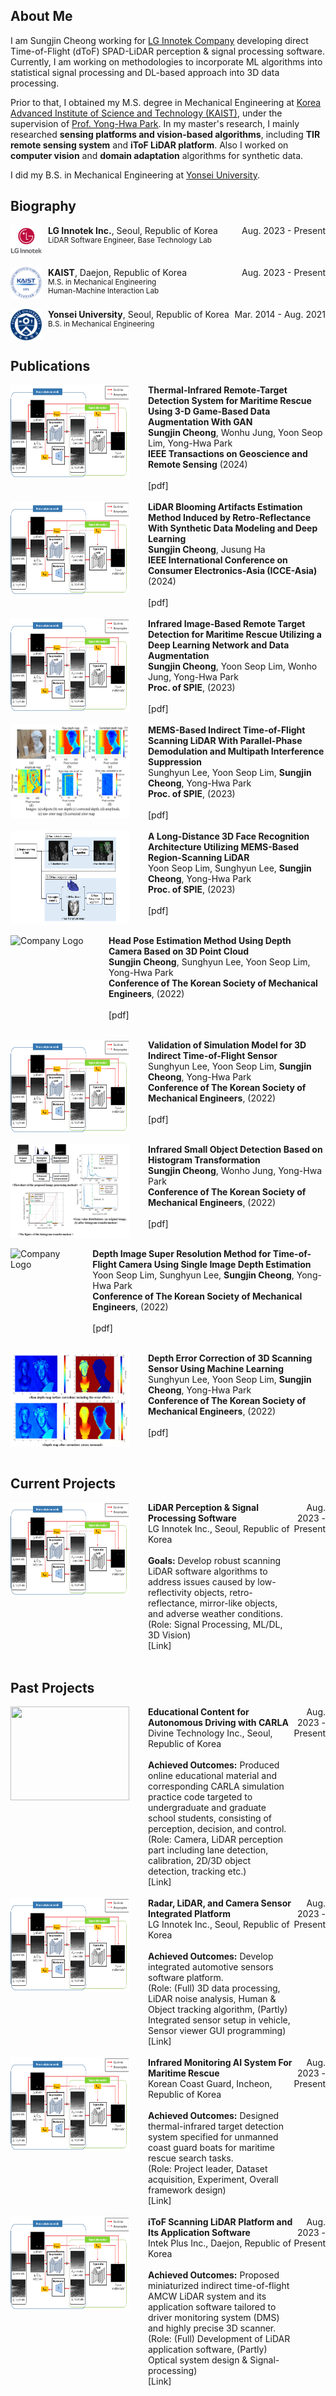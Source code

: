 
About Me
----
I am Sungjin Cheong working for [LG Innotek Company](https://www.lginnotek.com/main/main.do?locale=en) developing direct Time-of-Flight (dToF) SPAD-LiDAR perception & signal processing software. Currently, I am working on methodologies to incorporate ML algorithms into statistical signal processing and DL-based approach into 3D data processing.


Prior to that, I obtained my M.S. degree in Mechanical Engineering at [Korea Advanced Institute of Science and Technology (KAIST)](https://me.kaist.ac.kr/eng/main/main.html), under the supervision of [Prof. Yong-Hwa Park](https://scholar.google.com/citations?user=LtZKH8wAAAAJ&hl=ko). In my master's research, I mainly researched **sensing platforms and vision-based algorithms**, including **TIR remote sensing system** and **iToF LiDAR platform**. Also I worked on **computer vision** and **domain adaptation** algorithms for synthetic data. 


I did my B.S. in Mechanical Engineering at [Yonsei University](https://me.yonsei.ac.kr/me_en/index.do).

Biography
------



<div style="display: flex; align-items: top;">
    <img src="../images/LGInnotek_logo.png" alt="Company Logo" style="width: 50px; height: 50px; margin-right: 10px;">
    <div style="flex-grow: 1;">
        <strong>LG Innotek Inc.</strong>, Seoul, Republic of Korea
        <span style="font-size: smaller; display: block;">LiDAR Software Engineer, Base Technology Lab</span>
    </div>
    <div>
        <span>Aug. 2023 - Present</span>
    </div>
</div>
<br>

<div style="display: flex; align-items: top;">
    <img src="../images/kaist.png" alt="Company Logo" style="width: 50px; height: 50px; margin-right: 10px;">
    <div style="flex-grow: 1;">
        <strong>KAIST</strong>, Daejon, Republic of Korea
        <span style="font-size: smaller; display: block;">M.S. in Mechanical Engineering</span>
        <span style="font-size: smaller; display: block;">
            <a href="https://human.kaist.ac.kr/" target="_blank" style="text-decoration: none;">Human-Machine Interaction Lab</a>
        </span>
    </div>
    <div>
        <span>Aug. 2023 - Present</span>
    </div>
</div>
<br>

<div style="display: flex; align-items: top;">
    <img src="../images/yonsei.png" alt="Company Logo" style="width: 50px; height: 50px; margin-right: 10px;">
    <div style="flex-grow: 1;">
        <strong>Yonsei University</strong>, Seoul, Republic of Korea
        <span style="font-size: smaller; display: block;">B.S. in Mechanical Engineering</span>
    </div>
    <div>
        <span>Mar. 2014 - Aug. 2021</span>
    </div>
</div>



Publications
------
<div style="display: flex; align-items: top;">
    <img src="../images/trrs1.png" alt="Company Logo" style="width: 190px; height: 150px; margin-right: 30px;">
    <div style="flex-grow: 1;">
        <strong>Thermal-Infrared Remote-Target Detection System for Maritime Rescue Using  3-D Game-Based Data Augmentation With GAN
        </strong>
        <br>
        <strong>Sungjin Cheong</strong>, Wonhu Jung, Yoon Seop Lim, Yong-Hwa Park
        <br>
        <strong>IEEE Transactions on Geoscience and Remote Sensing</strong> (2024)
        <br>
        <br>
        <a href="https://human.kaist.ac.kr/" target="_blank" style="text-decoration: none;">[pdf]</a>
    </div>
</div>
<br>

<div style="display: flex; align-items: top;">
    <img src="../images/trrs1.png" alt="To be updated" style="width: 190px; height: 150px; margin-right: 30px;">
    <div style="flex-grow: 1;">
        <strong>LiDAR Blooming Artifacts Estimation Method Induced by Retro-Reflectance With Synthetic Data Modeling and Deep Learning</strong>
        <br>
        <strong>Sungjin Cheong</strong>, Jusung Ha
        <br>
        <strong>IEEE International Conference on Consumer Electronics-Asia (ICCE-Asia)</strong> (2024)
        <br>
        <br>
        <a href="https://human.kaist.ac.kr/" target="_blank" style="text-decoration: none;">[pdf]</a>
    </div>
</div>
<br>
<div style="display: flex; align-items: top;">
    <img src="../images/trrs1.png" alt="Company Logo" style="width: 190px; height: 150px; margin-right: 30px;">
    <div style="flex-grow: 1;">
        <strong>Infrared Image-Based Remote Target Detection for Maritime Rescue Utilizing a Deep Learning Network and Data Augmentation
        </strong>
        <br>
        <strong>Sungjin Cheong</strong>, Yoon Seop Lim, Wonho Jung, Yong-Hwa Park
        <br>
        <strong>Proc. of SPIE</strong>, (2023)
        <br>
        <br>
        <a href="https://human.kaist.ac.kr/" target="_blank" style="text-decoration: none;">[pdf]</a>
    </div>
</div>
<br>
<div style="display: flex; align-items: top;">
    <img src="../images/mpi.png" alt="Company Logo" style="width: 190px; height: 150px; margin-right: 30px;">
    <div style="flex-grow: 1;">
        <strong>MEMS-Based Indirect Time-of-Flight Scanning LiDAR With Parallel-Phase Demodulation and Multipath Interference Suppression
        </strong>
        <br>
        Sunghyun Lee, Yoon Seop Lim, <strong>Sungjin Cheong</strong>, Yong-Hwa Park
        <br>
        <strong>Proc. of SPIE</strong>, (2023)
        <br>
        <br>
        <a href="https://human.kaist.ac.kr/" target="_blank" style="text-decoration: none;">[pdf]</a>
    </div>
</div>
<br>
<div style="display: flex; align-items: top;">
    <img src="../images/fr.png" alt="Company Logo" style="width: 190px; height: 150px; margin-right: 30px;">
    <div style="flex-grow: 1;">
        <strong>A Long-Distance 3D Face Recognition Architecture Utilizing MEMS-Based Region-Scanning LiDAR
        </strong>
        <br>
         Yoon Seop Lim, Sunghyun Lee, <strong>Sungjin Cheong</strong>, Yong-Hwa Park
        <br>
        <strong>Proc. of SPIE</strong>, (2023)
        <br>
        <br>
        <a href="https://human.kaist.ac.kr/" target="_blank" style="text-decoration: none;">[pdf]</a>
    </div>
</div>
<br>
<div style="display: flex; align-items: top;">
    <img src="../images/head_pose.gif" alt="Company Logo" style="width: 190px; height: 150px; margin-right: 30px;">
    <div style="flex-grow: 1;">
        <strong>Head Pose Estimation Method Using Depth Camera Based on 3D Point Cloud
        </strong>
        <br>
        <strong>Sungjin Cheong</strong>,  Sunghyun Lee, Yoon Seop Lim, Yong-Hwa Park
        <br>
        <strong>Conference of The Korean Society of Mechanical Engineers</strong>, (2022)
        <br>
        <br>
        <a href="https://human.kaist.ac.kr/" target="_blank" style="text-decoration: none;">[pdf]</a>
    </div>
</div>
<br>
<div style="display: flex; align-items: top;">
    <img src="../images/trrs1.png" alt="Company Logo" style="width: 190px; height: 150px; margin-right: 30px;">
    <div style="flex-grow: 1;">
        <strong>Validation of Simulation Model for 3D Indirect Time-of-Flight Sensor 
        </strong>
        <br>
        Sunghyun Lee, Yoon Seop Lim, <strong>Sungjin Cheong</strong>, Yong-Hwa Park
        <br>
        <strong>Conference of The Korean Society of Mechanical Engineers</strong>, (2022)
        <br>
        <br>
        <a href="https://human.kaist.ac.kr/" target="_blank" style="text-decoration: none;">[pdf]</a>
    </div>
</div>
<br>
<div style="display: flex; align-items: top;">
    <img src="../images/histo.png" alt="Company Logo" style="width: 190px; height: 150px; margin-right: 30px;">
    <div style="flex-grow: 1;">
        <strong>Infrared Small Object Detection Based on Histogram Transformation 
        </strong>
        <br>
        <strong>Sungjin Cheong</strong>, Wonho Jung, Yong-Hwa Park
        <br>
        <strong>Conference of The Korean Society of Mechanical Engineers</strong>, (2022)
        <br>
        <br>
        <a href="https://human.kaist.ac.kr/" target="_blank" style="text-decoration: none;">[pdf]</a>
    </div>
</div>
<br>
<div style="display: flex; align-items: top;">
    <img src="../images/sr.gif" alt="Company Logo" style="width: 190px; height: 150px; margin-right: 30px;">
    <div style="flex-grow: 1;">
        <strong>Depth Image Super Resolution Method for Time-of-Flight Camera Using Single Image Depth Estimation 
        </strong>
        <br>
        Yoon Seop Lim, Sunghyun Lee, <strong>Sungjin Cheong</strong>, Yong-Hwa Park
        <br>
        <strong>Conference of The Korean Society of Mechanical Engineers</strong>, (2022)
        <br>
        <br>
        <a href="https://human.kaist.ac.kr/" target="_blank" style="text-decoration: none;">[pdf]</a>
    </div>
</div>
<br>
<div style="display: flex; align-items: top;">
    <img src="../images/depth_correction.png" alt="Company Logo" style="width: 190px; height: 150px; margin-right: 30px;">
    <div style="flex-grow: 1;">
        <strong>Depth Error Correction of 3D Scanning Sensor Using Machine Learning 
        </strong>
        <br>
        Sunghyun Lee, Yoon Seop Lim, <strong>Sungjin Cheong</strong>, Yong-Hwa Park
        <br>
        <strong>Conference of The Korean Society of Mechanical Engineers</strong>, (2022)
        <br>
        <br>
        <a href="https://human.kaist.ac.kr/" target="_blank" style="text-decoration: none;">[pdf]</a>
    </div>
</div>

<br>

Current Projects
------
<div style="display: flex; align-items: top;">
    <img src="../images/trrs1.png" alt="" style="width: 190px; height: 150px; margin-right: 30px;">
    <div style="flex-grow: 1;">
        <strong>LiDAR Perception & Signal Processing Software
        </strong>
        <br>
        LG Innotek Inc., Seoul, Republic of Korea
        <br>
        <br>
        <strong>Goals:</strong> Develop robust scanning LiDAR software algorithms to address issues caused by low-reflectivity objects, retro-reflectance, mirror-like objects, and adverse weather conditions.
        <br>
        (Role: Signal Processing, ML/DL, 3D Vision)
        <br>
        <a href="https://human.kaist.ac.kr/" target="_blank" style="text-decoration: none;">[Link]</a>
    </div>
    <div style="margin-left: auto; text-align: right;">
        <span>Aug. 2023 - Present</span>
    </div>
</div>
<br>

Past Projects
------
<div style="display: flex; align-items: top;">
    <img src="../images/carla.gif" alt="" style="width: 190px; height: 150px; margin-right: 30px;">
    <div style="flex-grow: 1;">
        <strong>Educational Content for Autonomous Driving with CARLA
        </strong>
        <br>
        Divine Technology Inc., Seoul, Republic of Korea
        <br>
        <br>
        <strong>Achieved Outcomes:</strong> Produced online educational material and corresponding CARLA simulation practice code targeted to undergraduate and graduate school students, consisting of perception, decision, and control.
        <br>
        (Role: Camera, LiDAR perception part including lane detection, calibration, 2D/3D object detection, tracking etc.)
        <br>
        <a href="https://human.kaist.ac.kr/" target="_blank" style="text-decoration: none;">[Link]</a>
    </div>
    <div style="margin-left: auto; text-align: right;">
        <span>Aug. 2023 - Present</span>
    </div>
</div>
<br>
<div style="display: flex; align-items: top;">
    <img src="../images/trrs1.png" alt="" style="width: 190px; height: 150px; margin-right: 30px;">
    <div style="flex-grow: 1;">
        <strong>Radar, LiDAR, and Camera Sensor Integrated Platform
        </strong>
        <br>
        LG Innotek Inc., Seoul, Republic of Korea
        <br>
        <br>
        <strong>Achieved Outcomes:</strong> Develop integrated automotive sensors software platform.
        <br>
        (Role: (Full) 3D data processing, LiDAR noise analysis, Human & Object tracking algorithm, (Partly) Integrated sensor setup in vehicle, Sensor viewer GUI programming)
        <br>
        <a href="https://human.kaist.ac.kr/" target="_blank" style="text-decoration: none;">[Link]</a>
    </div>
    <div style="margin-left: auto; text-align: right;">
        <span>Aug. 2023 - Present</span>
    </div>
</div>
<br>
<div style="display: flex; align-items: top;">
    <img src="../images/trrs1.png" alt="" style="width: 190px; height: 150px; margin-right: 30px;">
    <div style="flex-grow: 1;">
        <strong>Infrared Monitoring AI System For Maritime Rescue
        </strong>
        <br>
        Korean Coast Guard, Incheon, Republic of Korea
        <br>
        <br>
        <strong>Achieved Outcomes:</strong> Designed thermal-infrared target detection system specified for unmanned coast guard boats for maritime rescue search tasks.
        <br>
        (Role: Project leader, Dataset acquisition, Experiment, Overall framework design)
        <br>
        <a href="https://human.kaist.ac.kr/" target="_blank" style="text-decoration: none;">[Link]</a>
    </div>
    <div style="margin-left: auto; text-align: right;">
        <span>Aug. 2023 - Present</span>
    </div>
</div>
<br>
<div style="display: flex; align-items: top;">
    <img src="../images/trrs1.png" alt="" style="width: 190px; height: 150px; margin-right: 30px;">
    <div style="flex-grow: 1;">
        <strong>iToF Scanning LiDAR Platform and Its Application Software
        </strong>
        <br>
        Intek Plus Inc., Daejon, Republic of Korea
        <br>
        <br>
        <strong>Achieved Outcomes:</strong> Proposed miniaturized indirect time-of-flight AMCW LiDAR system and its application software tailored to driver monitoring system (DMS) and highly precise 3D scanner.
        <br>
        (Role: (Full) Development of LiDAR application software, (Partly) Optical system design & Signal-processing)
        <br>
        <a href="https://human.kaist.ac.kr/" target="_blank" style="text-decoration: none;">[Link]</a>
    </div>
    <div style="margin-left: auto; text-align: right;">
        <span>Aug. 2023 - Present</span>
    </div>
</div>
<br>